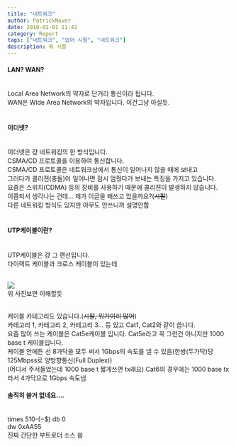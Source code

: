 ```yaml
---
title: "네트워크"
author: PatrickNaver
date: 2018-02-01 11:42
category: Report
tags: ["네트워크", "없어 시팔", "네트워크"]
description: 뭐 시팔
---
```


#### LAN? WAN?<br><br>

Local Area Network의 약자로 단거리 통신이라 됩니다.<br>
WAN은 Wide Area Network의 약자입니다. 이건그냥 아실듯.<br><br>

#### 이더넷? <br><br>

이더넷은 걍 네트워킹의 한 방식입니다.<br>
CSMA/CD 프로토콜을 이용하여 통신합니다.<br>
CSMA/CD 프로토콜은 네트워크상에서 통신이 일어나지 않을 때에 보내고<br>
그러다가 콜리젼(충돌)이 일어나면 잠시 멈췄다가 보내는 특징을 가지고 있습니다.<br>
요즘은 스위치(CDMA) 등의 장비를 사용하기 때문에 콜리젼이 발생하지 않습니다.</br>
이쯤되서 생각나는 건데... 제가 이글을 왜쓰고 있을까요?(<del>시팔</del>)<br>
다른 네트워킹 방식도 있지만 아무도 안쓰니까 설명안함<br><br>

#### UTP케이블이란?<br><br>

UTP케이블은 걍 그 랜선입니다.<br>
다이렉트 케이블과 크로스 케이블이 있는데<br><br>

<img src="http://blogfiles11.naver.net/20151209_180/wun2003_1449665913446uojzX_JPEG/DirectCrossCable.jpg"><br>
위 사진보면 이해할듯<br><br>

케이블 카테고리도 있습니다.(<del>시팔, 뭐가이리 많어</del>)<br>
카테고리 1, 카테고리 2, 카테고리 3...  등 있고 Cat1, Cat2와 같이 씁니다.<br>
요즘 많이 쓰는 케이블은 Cat5e케이블 입니다. Cat5e라고 꼭 그런건 아니지만 1000 base t 케이블입니다.<br>
케이블 안에든 선 8가닥을 모두 써서 1Gbps의 속도를 낼 수 있음(한쌍(두가닥)당 125Mbpss로 양방향통신(Full Duplex))<br>
(어디서 주서들었는데 1000 base t 짧게쓰면 tx래요)
Cat6의 경우에는 1000 base tx라서 4가닥으로 1Gbps 속도냄

#### 솔직히 쓸거 없네요....<br><br>

times 510-($-$$) db 0<br>
dw 0xAA55 <br>
진짜 간단한 부트로더 소스 씀
